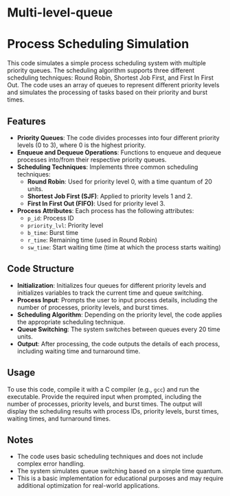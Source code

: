 # Multi-level-queue

# Process Scheduling Simulation

This code simulates a simple process scheduling system with multiple priority queues. The scheduling algorithm supports three different scheduling techniques: Round Robin, Shortest Job First, and First In First Out. The code uses an array of queues to represent different priority levels and simulates the processing of tasks based on their priority and burst times.

## Features

- **Priority Queues**: The code divides processes into four different priority levels (0 to 3), where 0 is the highest priority.
- **Enqueue and Dequeue Operations**: Functions to enqueue and dequeue processes into/from their respective priority queues.
- **Scheduling Techniques**: Implements three common scheduling techniques:
  - **Round Robin**: Used for priority level 0, with a time quantum of 20 units.
  - **Shortest Job First (SJF)**: Applied to priority levels 1 and 2.
  - **First In First Out (FIFO)**: Used for priority level 3.
- **Process Attributes**: Each process has the following attributes:
  - `p_id`: Process ID
  - `priority_lvl`: Priority level
  - `b_time`: Burst time
  - `r_time`: Remaining time (used in Round Robin)
  - `sw_time`: Start waiting time (time at which the process starts waiting)

## Code Structure

- **Initialization**: Initializes four queues for different priority levels and initializes variables to track the current time and queue switching.
- **Process Input**: Prompts the user to input process details, including the number of processes, priority levels, and burst times.
- **Scheduling Algorithm**: Depending on the priority level, the code applies the appropriate scheduling technique.
- **Queue Switching**: The system switches between queues every 20 time units.
- **Output**: After processing, the code outputs the details of each process, including waiting time and turnaround time.

## Usage

To use this code, compile it with a C compiler (e.g., `gcc`) and run the executable. Provide the required input when prompted, including the number of processes, priority levels, and burst times. The output will display the scheduling results with process IDs, priority levels, burst times, waiting times, and turnaround times.

## Notes

- The code uses basic scheduling techniques and does not include complex error handling.
- The system simulates queue switching based on a simple time quantum.
- This is a basic implementation for educational purposes and may require additional optimization for real-world applications.

